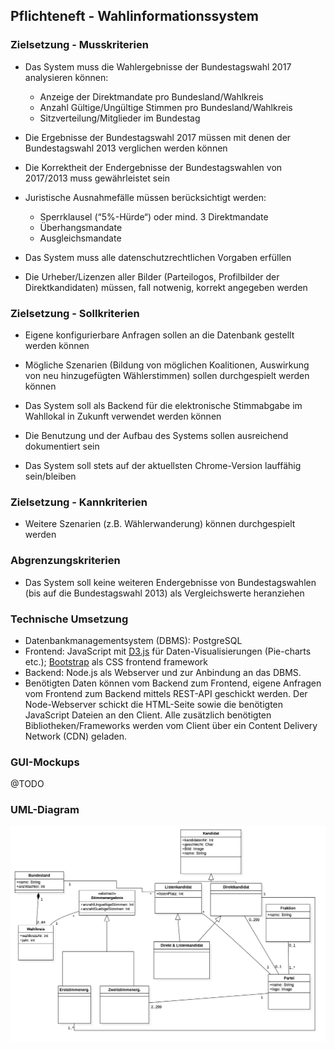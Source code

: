 ## Pflichteneft - Wahlinformationssystem

### Zielsetzung - Musskriterien
 * Das System muss die Wahlergebnisse der Bundestagswahl 2017 analysieren können:
	* Anzeige der Direktmandate pro Bundesland/Wahlkreis
	* Anzahl Gültige/Ungültige Stimmen pro Bundesland/Wahlkreis
	* Sitzverteilung/Mitglieder im Bundestag
	
* Die Ergebnisse der Bundestagswahl 2017 müssen mit denen der Bundestagswahl 2013 verglichen werden können

* Die Korrektheit der Endergebnisse der Bundestagswahlen von 2017/2013 muss gewährleistet sein

* Juristische Ausnahmefälle müssen berücksichtigt werden:
	* Sperrklausel (“5%-Hürde“) oder mind. 3 Direktmandate
	* Überhangsmandate
	* Ausgleichsmandate

* Das System muss alle datenschutzrechtlichen Vorgaben erfüllen

* Die Urheber/Lizenzen aller Bilder (Parteilogos, Profilbilder der Direktkandidaten) müssen, fall notwenig, korrekt angegeben werden


### Zielsetzung - Sollkriterien 

* Eigene konfigurierbare Anfragen sollen an die Datenbank gestellt werden können

* Mögliche Szenarien (Bildung von möglichen Koalitionen, Auswirkung von neu hinzugefügten Wählerstimmen) sollen durchgespielt werden können

* Das System soll als Backend für die elektronische Stimmabgabe im Wahllokal in Zukunft verwendet werden können

* Die Benutzung und der Aufbau des Systems sollen ausreichend dokumentiert sein 

* Das System soll stets auf der aktuellsten Chrome-Version lauffähig sein/bleiben 

### Zielsetzung - Kannkriterien
* Weitere Szenarien (z.B. Wählerwanderung) können durchgespielt werden

### Abgrenzungskriterien
* Das System soll keine weiteren Endergebnisse von Bundestagswahlen (bis auf die Bundestagswahl 2013) als Vergleichswerte heranziehen

### Technische Umsetzung

* Datenbankmanagementsystem (DBMS): PostgreSQL
* Frontend: JavaScript mit [D3.js](https://d3js.org/) für Daten-Visualisierungen (Pie-charts etc.); [Bootstrap](http://getbootstrap.com/) als CSS frontend framework 
* Backend: Node.js als Webserver und zur Anbindung an das DBMS. 
* Benötigten Daten können vom Backend zum Frontend, eigene Anfragen vom Frontend zum Backend mittels REST-API geschickt werden. Der Node-Webserver schickt die HTML-Seite sowie die benötigten JavaScript Dateien an den Client. Alle zusätzlich benötigten Bibliotheken/Frameworks werden vom Client über ein Content Delivery Network (CDN) geladen.

### GUI-Mockups
@TODO

### UML-Diagram
![UML-Diagram](../Aufgabenblatt%201/umlDiagram.png)


